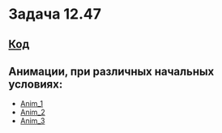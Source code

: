 # Задача 12.47

## [Код](https://github.com/ShmakovVladimir/analytical-mechanics/blob/main/12_47/12_47.ipynb)


##
## Анимации, при различных начальных условиях:
- [Anim_1](https://github.com/ShmakovVladimir/analytical-mechanics/blob/main/12_47/animation_1.mp4)
- [Anim_2](https://github.com/ShmakovVladimir/analytical-mechanics/blob/main/12_47/animation_2.mp4)
- [Anim_3](https://github.com/ShmakovVladimir/analytical-mechanics/blob/main/12_47/animation_3.mp4)

